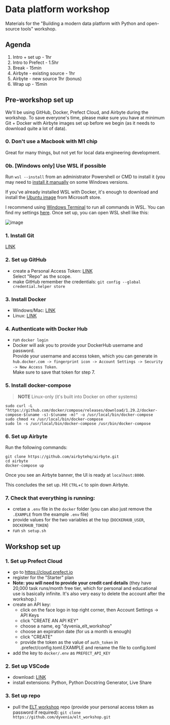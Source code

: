 # Data platform workshop
Materials for the "Building a modern data platform with Python and open-source tools" workshop.

## Agenda
1. Intro + set up - 1hr
2. Intro to Prefect - 1.5hr
3. Break - 15min
4. Airbyte - existing source - 1hr
5. Airbyte - new source 1hr (bonus)
6. Wrap up - 15min

## Pre-workshop set up
We'll be using GitHub, Docker, Prefect Cloud, and Airbyte during the workshop. To save everyone's time, please make sure you have at minimum Git + Docker with Airbyte images set up before we begin (as it needs to download quite a lot of data).

### 0. Don't use a Macbook with M1 chip
Great for many things, but not yet for local data engineering development. 

### 0b. [Windows only] Use WSL if possible
Run `wsl --install` from an administrator Powershell or CMD to install it (you may need to [install it manually](https://docs.microsoft.com/en-us/windows/wsl/install-manual) on some Windows versions.

If you've already installed WSL with Docker, it's enough to download and install the [Ubuntu image](https://www.microsoft.com/store/productId/9NBLGGH4MSV6) from Microsoft store.

I recommend using [Windows Terminal](https://aka.ms/terminal) to run all commands in WSL. You can find my settings [here](https://gist.github.com/Trymzet/0e59608c6ed85f4d7808ee2cf57b67b7). Once set up, you can open WSL shell like this:

![image](https://user-images.githubusercontent.com/23084949/150587554-a7bc4412-914d-4496-bb36-2398f1456009.png)


### 1. Install Git
[LINK](https://git-scm.com/downloads)

### 2. Set up GitHub
- create a Personal Access Token: [LINK](https://docs.github.com/en/authentication/keeping-your-account-and-data-secure/creating-a-personal-access-token)  
Select "Repo" as the scope.
- make GitHub remember the credentials: `git config --global credential.helper store`

### 3. Install Docker
- Windows/Mac: [LINK](https://docs.docker.com/get-docker/)
- Linux: [LINK](https://docs.docker.com/engine/install/#server)

### 4. Authenticate with Docker Hub
- run `docker login`
- Docker will ask you to provide your DockerHub username and password.  
Provide your username and access token, which you can generate in `hub.docker.com -> fingerprint icon -> Account Settings -> Security -> New Access Token`.  
Make sure to save that token for step 7.

### 5. Install docker-compose
> **NOTE** Linux-only (it's built into Docker on other systems)
```
sudo curl -L "https://github.com/docker/compose/releases/download/1.29.2/docker-compose-$(uname -s)-$(uname -m)" -o /usr/local/bin/docker-compose
sudo chmod +x /usr/local/bin/docker-compose
sudo ln -s /usr/local/bin/docker-compose /usr/bin/docker-compose
```

### 6. Set up Airbyte
Run the following commands:
```
git clone https://github.com/airbytehq/airbyte.git
cd airbyte
docker-compose up
```

Once you see an Airbyte banner, the UI is ready at `localhost:8000`.

This concludes the set up. Hit `CTRL`+`C` to spin down Airbyte.

### 7. Check that everything is running:
- cretae a `.env` file in the `docker` folder (you can also just remove the `.EXAMPLE` from the example `.env` file)
- provide values for the two variables at the top (`DOCKERHUB_USER`, `DOCKERHUB_TOKEN`)
- run `sh setup.sh`

## Workshop set up
### 1. Set up Prefect Cloud
- go to https://cloud.prefect.io
- register for the "Starter" plan
- **Note: you will need to provide your credit card details** (they have 20,000 task runs/month free tier, which for personal and educational use is basically infinite. It's also very easy to delete the account after the workshop.)
- create an API key:
    - click on the face logo in top right corner, then Account Settings -> API Keys
    - click "CREATE AN API KEY"
    - choose a name, eg "dyvenia_elt_workshop"
    - choose an expiration date (for us a month is enough)
    - click "CREATE"
    - provide the token as the value of `auth_token` in .prefect/config.toml.EXAMPLE and rename the file to config.toml
- add the key to `docker/.env` as `PREFECT_API_KEY`

### 2. Set up VSCode
- download: [LINK](https://code.visualstudio.com/download)
- install extensions: Python, Python Docstring Generator, Live Share

### 3. Set up repo
- pull the [ELT workshop](https://github.com/dyvenia/elt_workshop) repo (provide your personal access token as password if required): `git clone https://github.com/dyvenia/elt_workshop.git`
